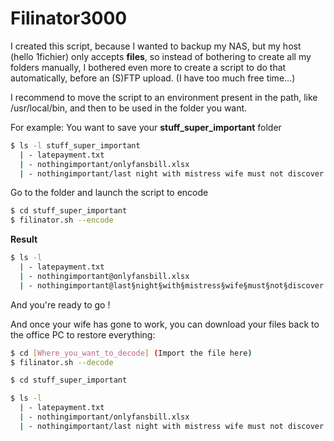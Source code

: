 
# Filinator3000

I created this script, because I wanted to backup my NAS, but my host (hello 1fichier) only accepts **files**, so instead of bothering to create all my folders manually, I bothered even more to create a script to do that automatically, before an (S)FTP upload.
(I have too much free time...)

I recommend to move the script to an environment present in the path, like /usr/local/bin, and then to be used in the folder you want.

For example:
You want to save your **stuff_super_important** folder
```bash
$ ls -l stuff_super_important
  | - latepayment.txt
  | - nothingimportant/onlyfansbill.xlsx
  | - nothingimportant/last night with mistress wife must not discover.png
```

Go to the folder and launch the script to encode
```bash
$ cd stuff_super_important
$ filinator.sh --encode
```
**Result**
```bash
$ ls -l
  | - latepayment.txt
  | - nothingimportant@onlyfansbill.xlsx
  | - nothingimportant@last§night§with§mistress§wife§must§not§discover.png
```
And you're ready to go !

And once your wife has gone to work, you can download your files back to the office PC to restore everything:
```bash
$ cd [Where_you_want_to_decode] (Import the file here)
$ filinator.sh --decode
```

```bash
$ cd stuff_super_important

$ ls -l
  | - latepayment.txt
  | - nothingimportant/onlyfansbill.xlsx
  | - nothingimportant/last night with mistress wife must not discover.png
```
